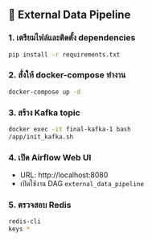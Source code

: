 ## 🚀 External Data Pipeline

### 1. เตรียมไฟล์และติดตั้ง dependencies
```bash
pip install -r requirements.txt
```

### 2. สั่งให้ docker-compose ทำงาน
```bash
docker-compose up -d
```

### 3. สร้าง Kafka topic
```bash
docker exec -it final-kafka-1 bash
/app/init_kafka.sh
```

### 4. เปิด Airflow Web UI
- URL: http://localhost:8080
- เปิดใช้งาน DAG `external_data_pipeline`

### 5. ตรวจสอบ Redis
```bash
redis-cli
keys *
```